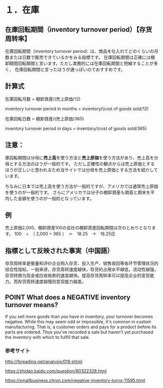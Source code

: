 # １．在庫

## 在庫回転期間（inventory turnover period）【存货周转率】

在庫回転期間（inventory turnover period）は、商品を仕入れてどのくらいの月数または日数で販売できているかをみる指標です。
在庫回転期間は正確には棚卸期間回転期間と言います。ただし実務的には在庫回転期間と短縮することが多く、
在庫回転期間と言ったほうが通っぽいのでおすすめです。

## 計算式

在庫回転月数 = 棚卸資産/(売上原価/12)       

inventory turnover period in months = inventory/(cost of goods sold/12)

在庫回転日数 = 棚卸資産/(売上原価/365)      

inventory turnover period in days = inventory/(cost of goods sold/365)

## 注意：

庫回転期間は分母に**売上高**を使う方法と**売上原価**を使う方法があり、売上高を分母とする方法のほうが一般的です。
ただし正確性の観点からは売上原価とするほうが正しいと思われるため当サイトでは分母を売上原価とする方法を紹介しています。

ちなみに日本では売上高を使う方法が一般的ですが、アメリカでは通常売上原価を使うのが一般的です。
さらにアメリカでは分子の棚卸資産も期首と期末を平均した金額を使うのが一般的となっています。

## 例

売上原価2,000、棚卸資産100の会社の棚卸資産回転期間は次のとおりとなります。
100　÷　（ 2,000 ÷ 365 ）　＝　18.25　→　18.25日

## 指標として反映された事実（中国語）

存货周转率是衡量和评价企业购入存货、投入生产、销售收回等各环节管理状况的综合性指标。一般来讲，存货周转速度越快，存货的占用水平越低，流动性越强，
存货转换为现金或应收账款的速度越快。提高存货周转率可以提高企业的变现能力，而存货周转速度越慢则变现能力越差。

## POINT What does a NEGATIVE inventory turnover means?

If you sell more goods than you have in inventory, your turnover becomes negative. While this may seem odd or impossible, it's common in custom manufacturing. That is, a customer orders and pays for a product before its parts are ordered. Thus you've recorded a sale but haven't yet purchased the inventory with which to fulfill that sale.


### 参考サイト

http://fsreading.net/analysis/019.shtml

https://zhidao.baidu.com/question/80322328.html

https://smallbusiness.chron.com/negative-inventory-turns-11595.html
